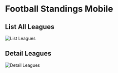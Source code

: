 # Football Standings Mobile

## List All Leagues

![List Leagues](https://user-images.githubusercontent.com/73903697/98024208-8f892b80-1e3a-11eb-80b8-c1f861f5fe4c.png)

## Detail Leagues

![Detail Leagues](https://user-images.githubusercontent.com/73903697/98057778-b44ec480-1e75-11eb-9771-b203149705b0.png)
